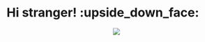 <h1>Hi stranger!  :upside_down_face: </h1>
<div id="header" align="center">
  <img src="https://media.giphy.com/media/f6hnhHkks8bk4jwjh3/giphy.gif">
</div>

